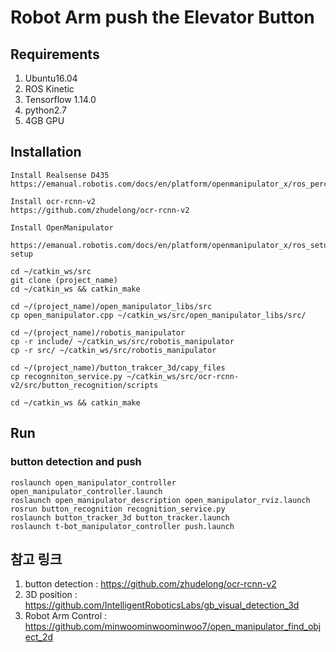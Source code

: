 # Robot Arm push the Elevator Button

## Requirements
1. Ubuntu16.04
2. ROS Kinetic
3. Tensorflow 1.14.0 
4. python2.7
5. 4GB GPU

## Installation
```
Install Realsense D435
https://emanual.robotis.com/docs/en/platform/openmanipulator_x/ros_perceptions/

Install ocr-rcnn-v2
https://github.com/zhudelong/ocr-rcnn-v2

Install OpenManipulator

https://emanual.robotis.com/docs/en/platform/openmanipulator_x/ros_setup/#ros-setup

cd ~/catkin_ws/src
git clone (project_name)
cd ~/catkin_ws && catkin_make

cd ~/(project_name)/open_manipulator_libs/src
cp open_manipulator.cpp ~/catkin_ws/src/open_manipulator_libs/src/

cd ~/(project_name)/robotis_manipulator
cp -r include/ ~/catkin_ws/src/robotis_manipulator
cp -r src/ ~/catkin_ws/src/robotis_manipulator

cd ~/(project_name)/button_trakcer_3d/capy_files
cp recognniton_service.py ~/catkin_ws/src/ocr-rcnn-v2/src/button_recognition/scripts

cd ~/catkin_ws && catkin_make
```

## Run
### button detection and push
```
roslaunch open_manipulator_controller open_manipulator_controller.launch
roslaunch open_manipulator_description open_manipulator_rviz.launch 
rosrun button_recognition recognition_service.py
roslaunch button_tracker_3d button_tracker.launch
roslaunch t-bot_manipulator_controller push.launch
```

## 참고 링크
1.  button detection : https://github.com/zhudelong/ocr-rcnn-v2
2.  3D position : https://github.com/IntelligentRoboticsLabs/gb_visual_detection_3d
3.  Robot Arm Control : https://github.com/minwoominwoominwoo7/open_manipulator_find_object_2d